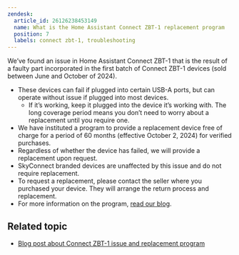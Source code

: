 ```yaml
---
zendesk:
  article_id: 26126238453149
  name: What is the Home Assistant Connect ZBT-1 replacement program
  position: 7
  labels: connect zbt-1, troubleshooting
---
```



We’ve found an issue in Home Assistant Connect&nbsp;ZBT-1 that is the result of a faulty part incorporated in the first batch of Connect&nbsp;ZBT-1 devices (sold between June and October of 2024).

- These devices can fail if plugged into certain USB-A ports, but can operate without issue if plugged into most devices.
  - If it’s working, keep it plugged into the device it’s working with. The long coverage period means you don’t need to worry about a replacement until you require one.
- We have instituted a program to provide a replacement device free of charge for a period of 60 months (effective October 2, 2024) for verified purchases.
- Regardless of whether the device has failed, we will provide a replacement upon request.
- SkyConnect branded devices are unaffected by this issue and do not require replacement.
- To request a replacement, please contact the seller where you purchased your device. They will arrange the return process and replacement.
- For more information on the program, [read our blog](https://www.home-assistant.io/blog/2024/10/02/connect-zbt1-issue-and-replacement/).

## Related topic

- [Blog post about Connect&nbsp;ZBT-1 issue and replacement program](https://www.home-assistant.io/blog/2024/10/02/connect-zbt1-issue-and-replacement/)